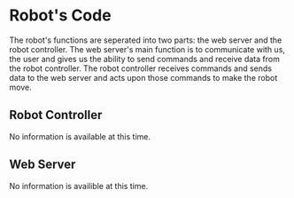 # Robot's Code

  The robot's functions are seperated into two parts: the web server and the robot controller.
  The web server's main function is to communicate with us, the user and gives us the ability to send commands and receive data from the robot controller.
  The robot controller receives commands and sends data to the web server and acts upon those commands to make the robot move.
  
## Robot Controller

No information is available at this time.

## Web Server

No information is availible at this time.
